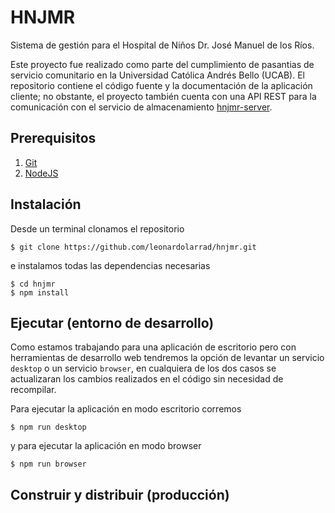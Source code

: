 # HNJMR 

Sistema de gestión para el Hospital de Niños Dr. José Manuel de los Ríos. 

Este proyecto fue realizado como parte del cumplimiento de pasantias de servicio comunitario en la Universidad Católica Andrés Bello (UCAB). El repositorio contiene el código fuente y la documentación de la aplicación cliente; no obstante, el proyecto también cuenta con una API REST para la comunicación con el servicio de almacenamiento [hnjmr-server](https://github.com/ChristianSanchez25/hnjmr-server).

## Prerequisitos

1. [Git](https://git-scm.com/)
2. [NodeJS](https://nodejs.org/es/)

## Instalación

Desde un terminal clonamos el repositorio 

    $ git clone https://github.com/leonardolarrad/hnjmr.git

e instalamos todas las dependencias necesarias

    $ cd hnjmr
    $ npm install

## Ejecutar (entorno de desarrollo)

Como estamos trabajando para una aplicación de escritorio pero con herramientas de desarrollo web tendremos la opción de levantar un servicio `desktop` o un servicio `browser`, en cualquiera de los dos casos se actualizaran los cambios realizados en el código sin necesidad de recompilar. 

Para ejecutar la aplicación en modo escritorio corremos 

    $ npm run desktop 

y para ejecutar la aplicación en modo browser 

    $ npm run browser

## Construir y distribuir (producción)

